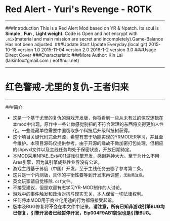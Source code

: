 # Red Alert - Yuri's Revenge - ROTK
---
###Introduction
This is a Red Alert Mod based on YR & Npatch.
Its soul is **Simple** , **Fun** , **Light weight**.
Code is Open and not encrypt with `.mix`(material and main mission are secret and incompletely).Game-Balance Has not been adjusted.
###Update Start
Update Everyday.(local git)
2015-10-18 version 1.0
2015-11-04 version 2.0
2016-1-2 version 3.0
###Usage
Direct Cover
###Characteristic
###More
Author: Kin Lai (laikinfox#gmail.com / eof#null.net)

-------------------

# 红色警戒-尤里的复仇-王者归来
---
###简介
- 这是一个基于尤里的复仇的游戏开发版，你将看到一些从未有过的惊叹逻辑在本mod中出现，原作中一些让你感觉别扭的不符合常理的东西将变得更加人性化。一些隐藏单位需要中国窃取多个科技后升级科技树获得。
- 这个项目关键代码完全开源，希望有志于功能实现的YRMODER学习，并且至今维护。本项目源码仅提供参考，由于开源的缘故不做加密打包处理，但相应的shp\vxl文件以及主线任务均处于保密状态，开放日期待定。
- 本MOD采用NPAE_Ext#011游戏引擎开发，感谢耗神大大。至于为什么不用Ares引擎，因为其引擎成熟性业界没有公论。
- 游戏主线基于苏俄（中国）开发，至于主线任务去哪了参考第二条。
- 这只是一个内测版，具体的平衡性要等到开发末再调整，`无脑黑注意`。
- 英文玩家请自觉移除`.csf`文件。
- 不接受建议，但是欢迎有志学习YR-MOD制作的人讨论。
- 游戏中的事件触发和政治对抗与现实无关，本人保留一切法律权利。
- 任何将本MOD用于商业化用途的行为都将接受起诉。
- 版本及BUG修复将**不会**在本文件中记录。**请注意，所有已知非游戏引擎BUG均已修复，引擎开发者已经暂停开发，Eip004F9AB1貌似也是引擎BUG。**
